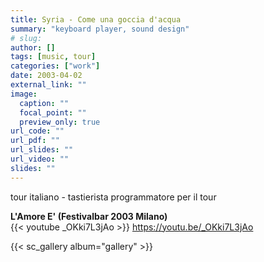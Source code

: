 ```yaml
---
title: Syria - Come una goccia d'acqua
summary: "keyboard player, sound design"
# slug: 
author: []
tags: [music, tour]
categories: ["work"]
date: 2003-04-02
external_link: ""
image:
  caption: ""
  focal_point: ""
  preview_only: true
url_code: ""
url_pdf: ""
url_slides: ""
url_video: ""
slides: ""
---
```


tour italiano - tastierista programmatore per il tour

**L'Amore E' (Festivalbar 2003 Milano)**  
{{< youtube _OKki7L3jAo >}}
<https://youtu.be/_OKki7L3jAo>

{{< sc_gallery album="gallery" >}}


